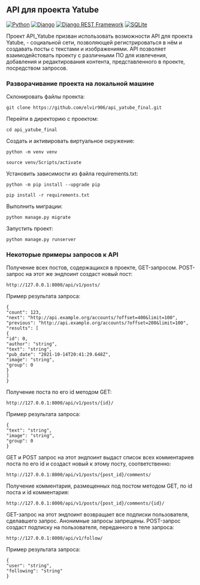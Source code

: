 ## API для проекта Yatube

[![Python](https://img.shields.io/badge/-Python-464646?style=flat-square&logo=Python)](https://www.python.org/)
[![Django](https://img.shields.io/badge/-Django-464646?style=flat-square&logo=Django)](https://www.djangoproject.com/)
[![Django REST Framework](https://img.shields.io/badge/-Django%20REST%20Framework-464646?style=flat-square&logo=Django%20REST%20Framework)](https://www.django-rest-framework.org/)
[![SQLite](https://img.shields.io/badge/-SQLite-464646?style=flat-square&logo=SQLite)](https://www.sqlite.org/index.html)

Проект API_Yatube призван использовать возможности API для проекта Yatube, - социальной сети, позволяющей регистрироваться в нём и создавать посты с текстами и изображениями. API позволяет взаимодейстовать проекту с различными ПО для извлечения, добавления и редактирования контента, представленного в проекте, посредством запросов.

### Разворачивание проекта на локальной машине

Склонировать файлы проекта:
```
git clone https://github.com/elvir906/api_yatube_final.git
```

Перейти в директорию с проектом:
```
cd api_yatube_final
```

Cоздать и активировать виртуальное окружение:
```
python -m venv venv
```
```
source venv/Scripts/activate
```

Установить зависимости из файла requirements.txt:
```
python -m pip install --upgrade pip
```
```
pip install -r requirements.txt
```

Выполнить миграции:
```
python manage.py migrate
```

Запустить проект:
```
python manage.py runserver
```

### Некоторые примеры запросов к API

Получение всех постов, содержащихся в проекте, GET-запросом. POST-запрос на этот же эндпоинт создаст новый пост:
```
http://127.0.0.1:8000/api/v1/posts/
```

Пример результата запроса:
```
{
"count": 123,
"next": "http://api.example.org/accounts/?offset=400&limit=100",
"previous": "http://api.example.org/accounts/?offset=200&limit=100",
"results": [
{
"id": 0,
"author": "string",
"text": "string",
"pub_date": "2021-10-14T20:41:29.648Z",
"image": "string",
"group": 0
}
]
}
```

Получение поста по его id методом GET:
```
http://127.0.0.1:8000/api/v1/posts/{id}/
```
Пример результата запроса:
```
{
"text": "string",
"image": "string",
"group": 0
}
```

GET и POST запрос на этот эндпоинт выдаст список всех комментариев поста по его id и создаст новый к этому посту, соответственно:
```
http://127.0.0.1:8000/api/v1/posts/{post_id}/comments/
```

Получение комментария, размещенных под постом методом GET, по id поста и id комментария:
```
http://127.0.0.1:8000/api/v1/posts/{post_id}/comments/{id}/
```

GET-запрос на этот эндпоинт возвращает все подписки пользователя, сделавшего запрос. Анонимные запросы запрещены. POST-запрос создаст подписку на пользователя, переданного в теле запроса:
```
http://127.0.0.1:8000/api/v1/follow/
```
Пример результата запроса:
```
{
"user": "string",
"following": "string"
}
```

